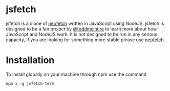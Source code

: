 # jsfetch
jsfetch is a clone of [neofetch](https://github.com/dylanaraps/neofetch) written in JavaScript using NodeJS.
jsfetch is designed to be a fan project by [@toddmcintire](https://github.com/toddmcintire) to learn more about how JavaScript and NodeJS work. It is not designed to be run in any serious capacity, if you are looking for something more stable please use [neofetch](https://github.com/dylanaraps/neofetch).

# Installation
To install globally on your machine through npm use the command
```
npm i -g jsfetch-term
```